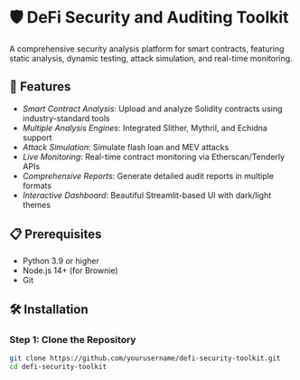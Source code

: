 # 🛡 DeFi Security and Auditing Toolkit

A comprehensive security analysis platform for smart contracts, featuring static analysis, dynamic testing, attack simulation, and real-time monitoring.

## 🚀 Features

- *Smart Contract Analysis*: Upload and analyze Solidity contracts using industry-standard tools
- *Multiple Analysis Engines*: Integrated Slither, Mythril, and Echidna support
- *Attack Simulation*: Simulate flash loan and MEV attacks
- *Live Monitoring*: Real-time contract monitoring via Etherscan/Tenderly APIs
- *Comprehensive Reports*: Generate detailed audit reports in multiple formats
- *Interactive Dashboard*: Beautiful Streamlit-based UI with dark/light themes

## 📋 Prerequisites

- Python 3.9 or higher
- Node.js 14+ (for Brownie)
- Git

## 🛠 Installation

### Step 1: Clone the Repository
```bash
git clone https://github.com/yourusername/defi-security-toolkit.git
cd defi-security-toolkit